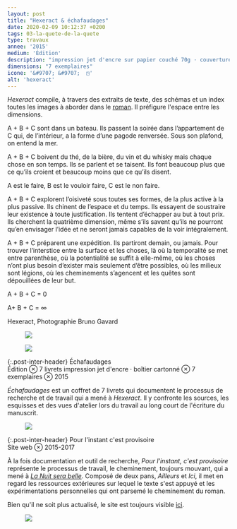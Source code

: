 ```yaml
---
layout: post
title: "Hexeract & échafaudages"
date: 2020-02-09 10:12:37 +0200
tags: 03-la-quete-de-la-quete
type: travaux
annee: '2015'
medium: 'Édition'
description: "impression jet d'encre sur papier couché 70g · couverture calque et papier cartonné"
dimensions: "7 exemplaires"
icone: '&#9707; &#9707;  ◳'
alt: 'hexeract'
---
```

*Hexeract* compile, à travers des extraits de texte, des schémas et un index toutes les images à aborder dans le [roman](/lanuitserabelle/). Il préfigure l'espace entre les dimensions.

A + B + C sont dans un bateau. Ils passent la soirée dans l’appartement de C qui, de l’intérieur, a la forme d’une pagode renversée. Sous son plafond, on entend la mer.

A + B + C boivent du thé, de la bière, du vin et du whisky mais chaque chose en son temps. Ils se parlent et se taisent. Ils font beaucoup plus que ce qu’ils croient et beaucoup moins que ce qu’ils disent.

A est le faire, B est le vouloir faire, C est le non faire.

A + B + C explorent l’oisiveté sous toutes ses formes, de la plus active à la plus passive. Ils chinent de l’espace et du temps. Ils essayent de soustraire leur existence à toute justification. Ils tentent d’échapper au but à tout prix. Ils cherchent la quatrième dimension, même s’ils savent qu’ils ne pourront qu’en envisager l’idée et ne seront jamais capables de la voir intégralement.

A + B + C préparent une expédition. Ils partiront demain, ou jamais. Pour trouver l’interstice entre la surface et les choses, là où la temporalité se met entre parenthèse, où la potentialité se suffit à elle-même, où les choses n’ont plus besoin d’exister mais seulement d’être possibles, où les milieux sont légions, où les cheminements s’agencent et les quêtes sont dépouillées de leur but.

A + B + C = 0

A+ B + C = ∞

<figcaption>Hexeract, Photographie Bruno Gavard</figcaption>
<figure><img class="photopost" src="{{site.baseurl}}/imgs/hexeract01.gif" onmouseover="this.src='{{site.baseurl}}/imgs/hexeract01.jpg'" onmouseout="this.src='{{site.baseurl}}/imgs/hexeract01.gif'" /></figure>

<figure><img class="photopost" src="{{site.baseurl}}/imgs/hexeract03.gif" onmouseover="this.src='{{site.baseurl}}/imgs/hexeract03.jpg'" onmouseout="this.src='{{site.baseurl}}/imgs/hexeract03.gif'" /></figure>



{:.post-inter-header}
<span class="post-inter-title">Échafaudages</span><br>
<span class="post-meta">Édition ⊗ 7 livrets impression jet d'encre · boîtier cartonné ⊗ 7 exemplaires ⊗ 2015</span>


*Échafaudages* est un coffret de 7 livrets qui documentent le processus de recherche et de travail qui a mené à *Hexeract*. Il y confronte les sources, les esquisses et des vues d'atelier lors du travail au long court de l'écriture du manuscrit.


<figure><img class="photopost" src="{{site.baseurl}}/imgs/echafaudage01.gif" onmouseover="this.src='{{site.baseurl}}/imgs/echafaudage01.jpg'" onmouseout="this.src='{{site.baseurl}}/imgs/echafaudage01.gif'" /></figure>



{:.post-inter-header}
<span class="post-inter-title">Pour l'instant c'est provisoire</span><br>
<span class="post-meta">Site web ⊗ 2015-2017</span>


À la fois documentation et outil de recherche, *Pour l'instant, c'est provisoire* représente le processus de travail, le cheminement, toujours mouvant, qui a mené à [*La Nuit sera belle*](/lanuitserabelle/). Composé de deux pans, *Ailleurs* et *Ici*, il met en regard les ressources extérieures sur lequel le texte s'est appuyé et les expérimentations personnelles qui ont parsemé le cheminement du roman.

Bien qu'il ne soit plus actualisé, le site est toujours visible [ici](http://luciedesaubliaux.fr/echafaudage/).

<figure><img class="photopost" src="{{site.baseurl}}/imgs/pourlinstant01.gif" onmouseover="this.src='{{site.baseurl}}/imgs/pourlinstant01.jpg'" onmouseout="this.src='{{site.baseurl}}/imgs/pourlinstant01.gif'" /></figure>
